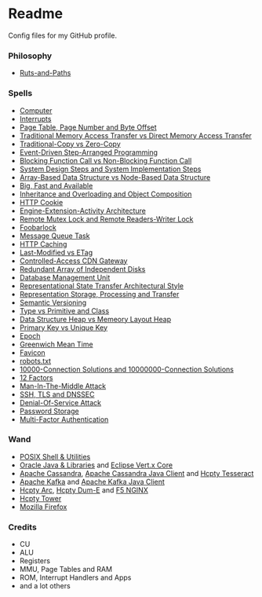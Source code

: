 # Readme
Config files for my GitHub profile.

### Philosophy
- [Ruts-and-Paths](https://github.com/hcpty/ruts-and-paths)

### Spells
- [Computer](https://github.com/hcpty/computer)
- [Interrupts](https://github.com/hcpty/interrupts)
- [Page Table, Page Number and Byte Offset](https://github.com/hcpty/page-table-page-number-and-byte-offset)
- [Traditional Memory Access Transfer vs Direct Memory Access Transfer](https://github.com/hcpty/traditional-memory-access-transfer-vs-direct-memory-access-transfer)
- [Traditional-Copy vs Zero-Copy](https://github.com/hcpty/traditional-copy-vs-zero-copy)
- [Event-Driven Step-Arranged Programming](https://github.com/hcpty/event-driven-step-arranged-programming)
- [Blocking Function Call vs Non-Blocking Function Call](https://github.com/hcpty/blocking-function-call-vs-non-blocking-function-call)
- [System Design Steps and System Implementation Steps](https://github.com/hcpty/system-design-steps-and-system-implementation-steps)
- [Array-Based Data Structure vs Node-Based Data Structure](https://github.com/hcpty/array-based-data-structure-vs-node-based-data-structure)
- [Big, Fast and Available](https://github.com/hcpty/big-fast-and-available)
- [Inheritance and Overloading and Object Composition](https://github.com/hcpty/inheritance-and-overloading-and-object-composition)
- [HTTP Cookie](https://github.com/hcpty/http-cookie)
- [Engine-Extension-Activity Architecture](https://github.com/hcpty/engine-extension-activity-architecture)
- [Remote Mutex Lock and Remote Readers-Writer Lock](https://github.com/hcpty/remote-mutex-lock-and-remote-readers-writer-lock)
- [Foobarlock](https://github.com/hcpty/foobarlock)
- [Message Queue Task](https://github.com/hcpty/message-queue-task)
- [HTTP Caching](https://github.com/hcpty/HTTP-Caching)
- [Last-Modified vs ETag](https://github.com/hcpty/last-modified-vs-etag)
- [Controlled-Access CDN Gateway](https://github.com/hcpty/controlled-access-cdn-gateway)
- [Redundant Array of Independent Disks](https://github.com/hcpty/redundant-array-of-independent-disks)
- [Database Management Unit](https://github.com/hcpty/database-management-unit)
- [Representational State Transfer Architectural Style](https://github.com/hcpty/representational-state-transfer-architectural-style)
- [Representation Storage, Processing and Transfer](https://github.com/hcpty/representation-storage-processing-and-transfer)
- [Semantic Versioning](https://github.com/hcpty/semantic-versioning)
- [Type vs Primitive and Class](https://github.com/hcpty/type-vs-primitive-and-class)
- [Data Structure Heap vs Memeory Layout Heap](https://github.com/hcpty/data-structure-heap-vs-memory-layout-heap)
- [Primary Key vs Unique Key](https://github.com/hcpty/primary-key-vs-unique-key)
- [Epoch](https://github.com/hcpty/epoch)
- [Greenwich Mean Time](https://github.com/hcpty/greenwich-mean-time)
- [Favicon](https://github.com/hcpty/favicon)
- [robots.txt](https://github.com/hcpty/robots.txt)
- [10000-Connection Solutions and 10000000-Connection Solutions](https://github.com/hcpty/10000-connection-solutions-and-10000000-connection-solutions)
- [12 Factors](https://github.com/hcpty/12-factors)
- [Man-In-The-Middle Attack](https://github.com/hcpty/man-in-the-middle-attack)
- [SSH, TLS and DNSSEC](https://github.com/hcpty/ssh-tls-and-dnssec)
- [Denial-Of-Service Attack](https://github.com/hcpty/denial-of-service-attack)
- [Password Storage](https://github.com/hcpty/password-storage)
- [Multi-Factor Authentication](https://github.com/hcpty/multi-factor-authentication)

### Wand
- [POSIX Shell & Utilities](https://pubs.opengroup.org/onlinepubs/9799919799/)
- [Oracle Java & Libraries](https://docs.oracle.com/en/java/javase/) and [Eclipse Vert.x Core](https://github.com/eclipse-vertx/vert.x)
- [Apache Cassandra](https://cassandra.apache.org/), [Apache Cassandra Java Client](https://github.com/apache/cassandra-java-driver) and [Hcpty Tesseract](https://github.com/hcpty/tesseract)
- [Apache Kafka](https://kafka.apache.org/) and [Apache Kafka Java Client](https://kafka.apache.org/documentation.html#api)
- [Hcpty Arc](https://github.com/hcpty/arc), [Hcpty Dum-E](https://github.com/hcpty/dum-e) and [F5 NGINX](https://www.f5.com/products/nginx)
- [Hcpty Tower](https://github.com/hcpty/tower)
- [Mozilla Firefox](https://developer.mozilla.org/)

### Credits
- CU
- ALU
- Registers
- MMU, Page Tables and RAM
- ROM, Interrupt Handlers and Apps
- and a lot others
